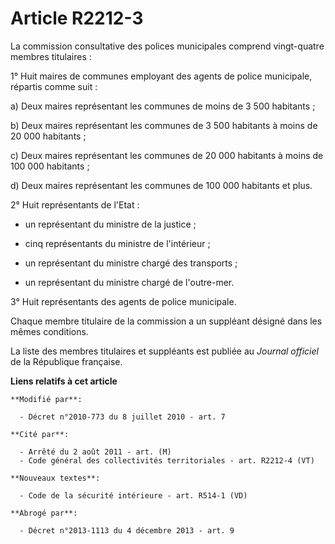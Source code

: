 # Article R2212-3

La commission consultative des polices municipales comprend vingt-quatre membres titulaires :

1° Huit maires de communes employant des agents de police municipale, répartis comme suit :

a) Deux maires représentant les communes de moins de 3 500 habitants ;

b) Deux maires représentant les communes de 3 500 habitants à moins de 20 000 habitants ;

c) Deux maires représentant les communes de 20 000 habitants à moins de 100 000 habitants ;

d) Deux maires représentant les communes de 100 000 habitants et plus.

2° Huit représentants de l'Etat :

- un représentant du ministre de la justice ;

- cinq représentants du ministre de l'intérieur ;

- un représentant du ministre chargé des transports ;

- un représentant du ministre chargé de l'outre-mer.

3° Huit représentants des agents de police municipale.

Chaque membre titulaire de la commission a un suppléant désigné dans les mêmes conditions.

La liste des membres titulaires et suppléants est publiée au 
  _Journal officiel_ de la République française.

**Liens relatifs à cet article**

	**Modifié par**:

	  - Décret n°2010-773 du 8 juillet 2010 - art. 7

	**Cité par**:

	  - Arrêté du 2 août 2011 - art. (M)
	  - Code général des collectivités territoriales - art. R2212-4 (VT)

	**Nouveaux textes**:

	  - Code de la sécurité intérieure - art. R514-1 (VD)

	**Abrogé par**:

	  - Décret n°2013-1113 du 4 décembre 2013 - art. 9
